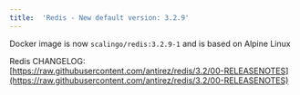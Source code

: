 ```yaml
---
title:	'Redis - New default version: 3.2.9'
---
```


Docker image is now `scalingo/redis:3.2.9-1` and is based on Alpine Linux

Redis CHANGELOG: [https://raw.githubusercontent.com/antirez/redis/3.2/00-RELEASENOTES](https://raw.githubusercontent.com/antirez/redis/3.2/00-RELEASENOTES)
